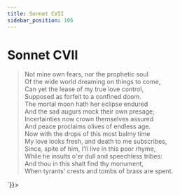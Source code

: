 ```yaml
---
title: Sonnet CVII
sidebar_position: 106
---
```

<div dangerouslySetInnerHTML={{__html: `<div><HTML><HEAD><TITLE>Sonnet CVII</TITLE></HEAD>
<BODY><H1>Sonnet CVII</H1>

<BLOCKQUOTE>Not mine own fears, nor the prophetic soul<BR>
Of the wide world dreaming on things to come,<BR>
Can yet the lease of my true love control,<BR>
Supposed as forfeit to a confined doom.<BR>
The mortal moon hath her eclipse endured<BR>
And the sad augurs mock their own presage;<BR>
Incertainties now crown themselves assured<BR>
And peace proclaims olives of endless age.<BR>
Now with the drops of this most balmy time<BR>
My love looks fresh, and death to me subscribes,<BR>
Since, spite of him, I'll live in this poor rhyme,<BR>
While he insults o'er dull and speechless tribes:<BR>
  And thou in this shalt find thy monument,<BR>
  When tyrants' crests and tombs of brass are spent.<BR>
</BLOCKQUOTE>

</BODY></HTML>
</div>`}}></div>